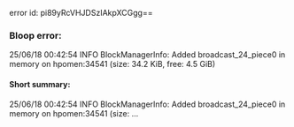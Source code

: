 error id: pi89yRcVHJDSzIAkpXCGgg==
### Bloop error:

25/06/18 00:42:54 INFO BlockManagerInfo: Added broadcast_24_piece0 in memory on hpomen:34541 (size: 34.2 KiB, free: 4.5 GiB)
#### Short summary: 

25/06/18 00:42:54 INFO BlockManagerInfo: Added broadcast_24_piece0 in memory on hpomen:34541 (size: ...